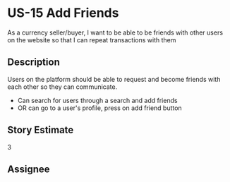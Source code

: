 # US-15 Add Friends

As a currency seller/buyer, I want to be able to be friends with other users on the website so that I can repeat transactions with them

## Description

Users on the platform should be able to request and become friends with each other so they can communicate.
* Can search for users through a search and add friends
* OR can go to a user's profile, press on add friend button

## Story Estimate

3

## Assignee